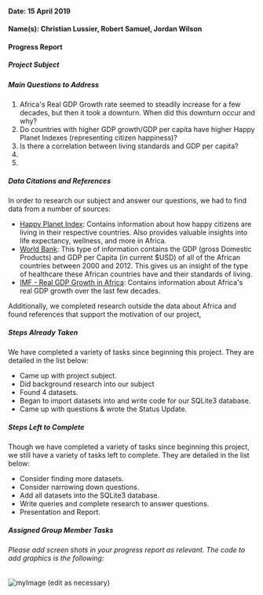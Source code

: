 #### Date: 15 April 2019
#### Name(s): Christian Lussier, Robert Samuel, Jordan Wilson

#### Progress Report

##### Project Subject

##### Main Questions to Address
1) Africa's Real GDP Growth rate seemed to steadily increase for a few decades, but then it took a downturn. When did this downturn occur and why?
2) Do countries with higher GDP growth/GDP per capita have higher Happy Planet Indexes (representing citizen happiness)?
3) Is there a correlation between living standards and GDP per capita?
4)
5)

##### Data Citations and References
In order to research our subject and answer our questions, we had to find data from a number of sources:
- [Happy Planet Index](http://happyplanetindex.org): Contains information about how happy citizens are living in their respective countries. Also provides valuable insights into life expectancy, wellness, and more in Africa.
- [World Bank](https://databank.worldbank.org/data/source/africa-development-indicators#): This type of information contains the GDP (gross Domestic Products) and GDP per Capita (in current $USD) of all of the African countries between 2000 and 2012. This gives us an insight of the type of healthcare these African countries have and their standards of living.
- [IMF - Real GDP Growth in Africa](https://www.imf.org/external/datamapper/NGDP_RPCH@WEO/OEMDC/ADVEC/WEOWORLD): Contains information about Africa's real GDP growth over the last few decades.

Additionally, we completed research outside the data about Africa and found references that support the motivation of our project,
##### Steps Already Taken
We have completed a variety of tasks since beginning this project. They are detailed in the list below:
- Came up with project subject.
- Did background research into our subject
- Found 4 datasets.
- Began to import datasets into and write code for our SQLite3 database.
- Came up with questions & wrote the Status Update.

##### Steps Left to Complete
Though we have completed a variety of tasks since beginning this project, we still have a variety of tasks left to complete. They are detailed in the list below:
- Consider finding more datasets.
- Consider narrowing down questions.
- Add all datasets into the SQLite3 database.
- Write queries and complete research to answer questions.
- Presentation and Report.

##### Assigned Group Member Tasks



###### Please add screen shots in your progress report as relevant. The code to add graphics is the following:
![myImage](graphics/gators.png)
(edit as necessary)
